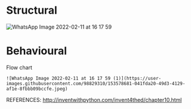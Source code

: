 # Structural
![WhatsApp Image 2022-02-11 at 16 17 59](https://user-images.githubusercontent.com/98829310/153578670-8ced2f27-7949-4ba3-a924-e585a6371884.jpeg)


# Behavioural
   Flow chart
   
    ![WhatsApp Image 2022-02-11 at 16 17 59 (1)](https://user-images.githubusercontent.com/98829310/153578681-041fda20-49d3-4129-af1e-8fbbb09bccfe.jpeg)
    
   REFERENCES: http://inventwithpython.com/invent4thed/chapter10.html
